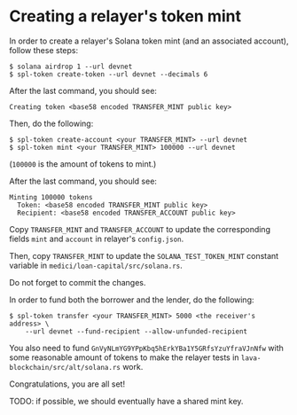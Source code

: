 # Creating a relayer's token mint

In order to create a relayer's Solana token mint (and an associated account), follow these steps:

```
$ solana airdrop 1 --url devnet
$ spl-token create-token --url devnet --decimals 6
```

After the last command, you should see:

```
Creating token <base58 encoded TRANSFER_MINT public key>
```

Then, do the following:

```
$ spl-token create-account <your TRANSFER_MINT> --url devnet
$ spl-token mint <your TRANSFER_MINT> 100000 --url devnet
```

(`100000` is the amount of tokens to mint.)

After the last command, you should see:

```
Minting 100000 tokens
  Token: <base58 encoded TRANSFER_MINT public key>
  Recipient: <base58 encoded TRANSFER_ACCOUNT public key>
```

Copy `TRANSFER_MINT` and `TRANSFER_ACCOUNT` to update the corresponding fields `mint` and `account` in relayer's `config.json`.

Then, copy `TRANSFER_MINT` to update the `SOLANA_TEST_TOKEN_MINT` constant variable in `medici/loan-capital/src/solana.rs`.

Do not forget to commit the changes.

In order to fund both the borrower and the lender, do the following:

```
$ spl-token transfer <your TRANSFER_MINT> 5000 <the receiver's address> \
    --url devnet --fund-recipient --allow-unfunded-recipient
```

You also need to fund `GnVyNLmYG9YPpKbq5hErkYBa1Y5GRfsYzuYfraVJnNfw` with some reasonable amount of tokens to make the relayer tests in `lava-blockchain/src/alt/solana.rs` work.

Congratulations, you are all set!

TODO: if possible, we should eventually have a shared mint key.
